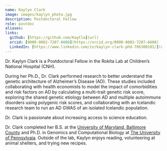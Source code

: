 ```yaml
---
name: Kaylyn Clark
image: images/kaylyn_photo.jpg
description: Postdoctoral Fellow
role: postdoc
aliases: 
links:
  github: [https://github.com/KayCla](url)
  orcid: [0000-0002-7207-6608](https://orcid.org/0000-0002-7207-6608)
  LinkedIn: [https://www.linkedin.com/in/kaylyn-clark-phd-766300101/](url) 
---
```


Dr. Kaylyn Clark is a Postdoctoral Fellow in the Rokita Lab at Children’s National Hospital (CNH). 

During her Ph.D., Dr. Clark performed research to better understand the genetic architecture of Alzheimer’s Disease (AD).
These studies included collaborating with health economists to model the impact of comorbidities and risk factors on AD by calculating a multi-trait genetic risk score, exploring the shared genetic etiology between AD and multiple autoimmune disorders using polygenic risk scores, and collaborating with an Icelandic research team to run an AD GWAS of an isolated Icelandic population.

Dr. Clark is passionate about increasing access to science education.

Dr. Clark completed her B.S. at the [University of Maryland, Baltimore County](https://umbc.edu/) and Ph.D. in Genomics and Computational Biology at [The University of Pennsylvaia](https://www.upenn.edu/).
Outside of the lab, Kaylyn enjoys reading, volunteering at animal shelters, and trying new recipes. 
